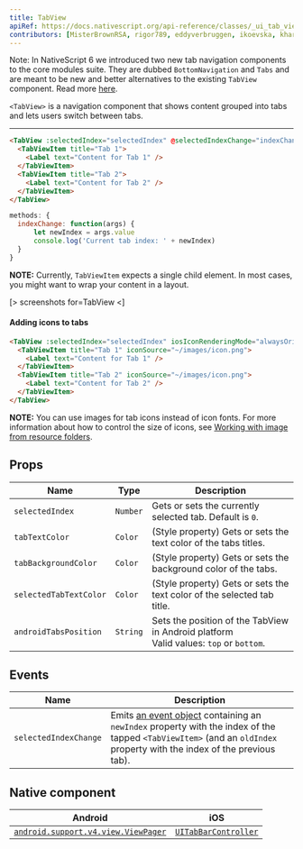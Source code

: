 ```yaml
---
title: TabView
apiRef: https://docs.nativescript.org/api-reference/classes/_ui_tab_view_.tabview
contributors: [MisterBrownRSA, rigor789, eddyverbruggen, ikoevska, kharysharpe, ramsesmoreno]
---
```


Note: In NativeScript 6 we introduced two new tab navigation components to the core modules suite. They are dubbed `BottomNavigation` and `Tabs` and are meant to be new and better alternatives to the existing `TabView` component. Read more [here](https://www.nativescript.org/blog/tabs-and-bottomnavigation-nativescripts-two-new-components).

`<TabView>` is a navigation component that shows content grouped into tabs and lets users switch between tabs.

---

```html
<TabView :selectedIndex="selectedIndex" @selectedIndexChange="indexChange">
  <TabViewItem title="Tab 1">
    <Label text="Content for Tab 1" />
  </TabViewItem>
  <TabViewItem title="Tab 2">
    <Label text="Content for Tab 2" />
  </TabViewItem>
</TabView>
```

```js
methods: {
  indexChange: function(args) {
      let newIndex = args.value
      console.log('Current tab index: ' + newIndex)
  }
}
```

**NOTE:** Currently, `TabViewItem` expects a single child element. In most cases, you might want to wrap your content in a layout.

[> screenshots for=TabView <]

#### Adding icons to tabs

```html
<TabView :selectedIndex="selectedIndex" iosIconRenderingMode="alwaysOriginal">
  <TabViewItem title="Tab 1" iconSource="~/images/icon.png">
    <Label text="Content for Tab 1" />
  </TabViewItem>
  <TabViewItem title="Tab 2" iconSource="~/images/icon.png">
    <Label text="Content for Tab 2" />
  </TabViewItem>
</TabView>
```
**NOTE:** You can use images for tab icons instead of icon fonts. For more information about how to control the size of icons, see [Working with image from resource folders](https://docs.nativescript.org/ui/image-resources).

## Props

| Name | Type | Description |
|------|------|-------------|
| `selectedIndex` | `Number` | Gets or sets the currently selected tab. Default is `0`.
| `tabTextColor` | `Color` | (Style property) Gets or sets the text color of the tabs titles.
| `tabBackgroundColor` | `Color` | (Style property) Gets or sets the background color of the tabs.
| `selectedTabTextColor` | `Color` | (Style property) Gets or sets the text color of the selected tab title.
| `androidTabsPosition` | `String` | Sets the position of the TabView in Android platform<br/>Valid values: `top` or `bottom`.

## Events

| Name | Description |
|------|-------------|
| `selectedIndexChange` | Emits [an event object](https://docs.nativescript.org/api-reference/interfaces/_ui_tab_view_.selectedindexchangedeventdata) containing an `newIndex` property with the index of the tapped `<TabViewItem>` (and an `oldIndex` property with the index of the previous tab).

## Native component

| Android | iOS |
|---------|-----|
| [`android.support.v4.view.ViewPager`](https://developer.android.com/reference/android/support/v4/view/ViewPager.html) | [`UITabBarController`](https://developer.apple.com/documentation/uikit/uitabbarcontroller)
